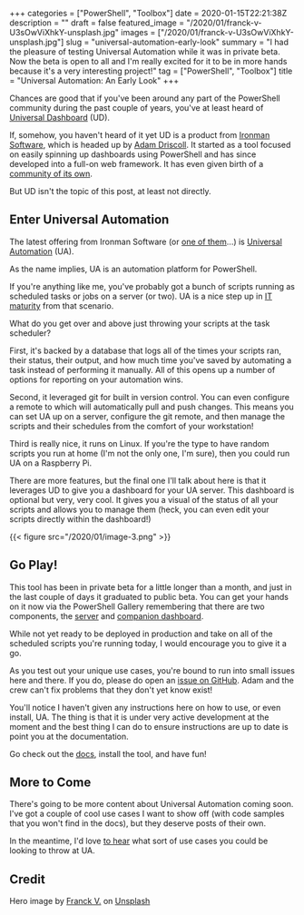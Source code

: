 +++
categories = ["PowerShell", "Toolbox"]
date = 2020-01-15T22:21:38Z
description = ""
draft = false
featured_image = "/2020/01/franck-v-U3sOwViXhkY-unsplash.jpg"
images = ["/2020/01/franck-v-U3sOwViXhkY-unsplash.jpg"]
slug = "universal-automation-early-look"
summary = "I had the pleasure of testing Universal Automation while it was in private beta. Now the beta is open to all and I'm really excited for it to be in more hands because it's a very interesting project!"
tag = ["PowerShell", "Toolbox"]
title = "Universal Automation: An Early Look"
+++

Chances are good that if you've been around any part of the PowerShell community during the past couple of years, you've at least heard of [Universal Dashboard](https://universaldashboard.io/) (UD).

If, somehow, you haven't heard of it yet UD is a product from [Ironman Software](https://ironmansoftware.com/), which is headed up by [Adam Driscoll](https://twitter.com/adamdriscoll). It started as a tool focused on easily spinning up dashboards using PowerShell and has since developed into a full-on web framework. It has even given birth of a [community of its own](https://forums.universaldashboard.io/).

But UD isn't the topic of this post, at least not directly.

## Enter Universal Automation

The latest offering from Ironman Software (or [one of them](https://ironmansoftware.com/psscriptpad/)...) is [Universal Automation](https://ironmansoftware.com/universal-automation/) (UA).

As the name implies, UA is an automation platform for PowerShell.

If you're anything like me, you've probably got a bunch of scripts running as scheduled tasks or jobs on a server (or two). UA is a nice step up in [IT maturity](https://www.thinkhdi.com/library/supportworld/2018/it-maturity-matters-because-it-matters.aspx.) from that scenario.

What do you get over and above just throwing your scripts at the task scheduler?

First, it's backed by a database that logs all of the times your scripts ran, their status, their output, and how much time you've saved by automating a task instead of performing it manually. All of this opens up a number of options for reporting on your automation wins.

Second, it leveraged git for built in version control. You can even configure a remote to which will automatically pull and push changes. This means you can set UA up on a server, configure the git remote, and then manage the scripts and their schedules from the comfort of your workstation!

Third is really nice, it runs on Linux. If you're the type to have random scripts you run at home (I'm not the only one, I'm sure), then you could run UA on a Raspberry Pi.

There are more features, but the final one I'll talk about here is that it leverages UD to give you a dashboard for your UA server. This dashboard is optional but very, very cool. It gives you a visual of the status of all your scripts and allows you to manage them (heck, you can even edit your scripts directly within the dashboard!)

{{< figure src="/2020/01/image-3.png" >}}

## Go Play!

This tool has been in private beta for a little longer than a month, and just in the last couple of days it graduated to public beta. You can get your hands on it now via the PowerShell Gallery remembering that there are two components, the [server](https://www.powershellgallery.com/packages/UniversalAutomation) and [companion dashboard](https://www.powershellgallery.com/packages/UniversalAutomation.Dashboard).

While not yet ready to be deployed in production and take on all of the scheduled scripts you're running today, I would encourage you to give it a go.

As you test out your unique use cases, you're bound to run into small issues here and there. If you do, please do open an [issue on GitHub](https://github.com/ironmansoftware/universal-automation). Adam and the crew can't fix problems that they don't yet know exist!

You'll notice I haven't given any instructions here on how to use, or even install, UA. The thing is that it is under very active development at the moment and the best thing I can do to ensure instructions are up to date is point you at the documentation.

Go check out the [docs](https://docs.universalautomation.io/), install the tool, and have fun!

## More to Come

There's going to be more content about Universal Automation coming soon. I've got a couple of cool use cases I want to show off (with code samples that you won't find in the docs), but they deserve posts of their own.

In the meantime, I'd love [to hear](https://twitter.com/WindosNZ) what sort of use cases you could be looking to throw at UA.

## Credit

Hero image by [Franck V.](https://unsplash.com/@franckinjapan?utm_source=unsplash&utm_medium=referral&utm_content=creditCopyText) on [Unsplash](https://unsplash.com/s/photos/automation?utm_source=unsplash&utm_medium=referral&utm_content=creditCopyText)
